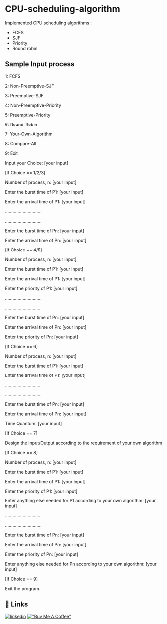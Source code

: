 
# CPU-scheduling-algorithm
Implemented CPU scheduling algorithms :
- FCFS
- SJF
- Priority
- Round robin 


## Sample Input process

1: FCFS

2: Non-Preemptive-SJF

3: Preemptive-SJF

4: Non-Preemptive-Priority

5: Preemptive-Priority

6: Round-Robin

7: Your-Own-Algorithm

8: Compare-All

9: Exit

Input your Choice: [your input]


[If Choice == 1/2/3]

Number of process, n: [your input]

Enter the burst time of P1: [your input]

Enter the arrival time of P1: [your input]

………………………..

………………………..

Enter the burst time of Pn: [your input]

Enter the arrival time of Pn: [your input]


[If Choice == 4/5]

Number of process, n: [your input]

Enter the burst time of P1: [your input]

Enter the arrival time of P1: [your input]

Enter the priority of P1: [your input]

………………………..

………………………..

Enter the burst time of Pn: [your input]

Enter the arrival time of Pn: [your input]

Enter the priority of Pn: [your input]


[If Choice == 6]

Number of process, n: [your input]

Enter the burst time of P1: [your input]

Enter the arrival time of P1: [your input]

………………………..

………………………..

Enter the burst time of Pn: [your input]

Enter the arrival time of Pn: [your input]

Time Quantum: [your input]


[If Choice == 7]

Design the Input/Output according to the requirement of your own algorithm


[If Choice == 8]

Number of process, n: [your input]

Enter the burst time of P1: [your input]

Enter the arrival time of P1: [your input]

Enter the priority of P1: [your input]

Enter anything else needed for P1 according to your own algorithm: [your input]

………………………..

………………………..

Enter the burst time of Pn: [your input]

Enter the arrival time of Pn: [your input]

Enter the priority of Pn: [your input]

Enter anything else needed for Pn according to your own algorithm: [your input]


[If Choice == 9]

Exit the program.





## 🔗 Links
[![linkedin](https://img.shields.io/badge/linkedin-0A66C2?style=for-the-badge&logo=linkedin&logoColor=white)](https://www.linkedin.com/in/tanzim-bin-nasir-820a461a6/)
[!["Buy Me A Coffee"](https://www.buymeacoffee.com/assets/img/custom_images/orange_img.png)](https://www.buymeacoffee.com/tanzimbn)


